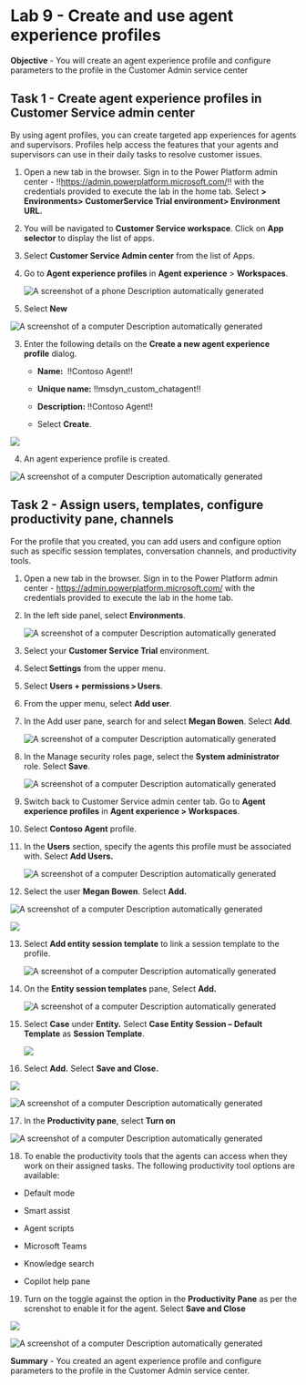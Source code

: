 # Lab 9 - Create and use agent experience profiles

**Objective** - You will create an agent experience profile and configure parameters to the profile in the Customer Admin service center

## Task 1 - Create agent experience profiles in Customer Service admin center

By using agent profiles, you can create targeted app experiences for
agents and supervisors. Profiles help access the features that your
agents and supervisors can use in their daily tasks to resolve customer
issues.

1.  Open a new tab in the browser. Sign in to the Power Platform admin
    center - !!https://admin.powerplatform.microsoft.com/!! with the
    credentials provided to execute the lab in the home tab. Select **> Environments>
    CustomerService Trial environment> Environment URL.**

2.  You will be navigated to **Customer Service workspace**. Click on **App selector** to display the list of apps.
   
4.  Select **Customer Service Admin center** from the list of Apps.

3.  Go to **Agent experience profiles** in **Agent
    experience** \> **Workspaces**.

    ![A screenshot of a phone Description automatically
generated](./media/media9/image1.png)

2.  Select **New**

  ![A screenshot of a computer Description automatically
generated](./media/media9/image2.png)

3.  Enter the following details on the **Create a new agent experience
    profile** dialog.

    - **Name:**  !!Contoso Agent!!

    - **Unique name:** !!msdyn_custom_chatagent!!

    - **Description:** !!Contoso Agent!!

    - Select **Create**.

  ![](./media/media9/image3.png)

4.  An agent experience profile is created.

  ![A screenshot of a computer Description automatically
generated](./media/media9/image4.png)

## Task 2 - Assign users, templates, configure productivity pane, channels

For the profile that you created, you can add users and configure option
such as specific session templates, conversation channels, and
productivity tools.


1. Open a new tab in the browser. Sign in to the Power Platform admin
    center - https://admin.powerplatform.microsoft.com/ with the
    credentials provided to execute the lab in the home tab.
 
2.  In the left side panel, select **Environments**.

    ![A screenshot of a computer Description automatically
generated](./media/media2/image10.png)

3.  Select your **Customer Service Trial** environment.
4.  Select **Settings** from the upper menu.

5. Select **Users + permissions > Users**.

6. From the upper menu, select **Add user**.

7. In the Add user pane, search for and select **Megan Bowen**. Select **Add**.

    ![A screenshot of a computer Description automatically
generated](./media/media9/image15.jpg)
   
8. In the Manage security roles page, select the **System administrator** role. Select **Save**.

    ![A screenshot of a computer Description automatically
generated](./media/media9/image16.jpg)
   
9. Switch back to Customer Service admin center tab. Go to **Agent experience profiles** in **Agent experience > Workspaces**.
10. Select **Contoso Agent** profile.
11. In the **Users** section, specify the agents this profile must be associated with. Select **Add Users.**

    ![A screenshot of a computer Description automatically
generated](./media/media9/image5.png)

12. Select the user **Megan Bowen**. Select **Add.**

  ![A screenshot of a computer Description automatically
generated](./media/media9/image6.png)

  ![](./media/media9/image7.png)

13. Select **Add entity session template** to link a session template to
  the profile.

    ![A screenshot of a computer Description automatically
generated](./media/media9/image8.png)

14. On the **Entity session templates** pane, Select **Add.**

    ![A screenshot of a computer Description automatically
generated](./media/media9/image7.5.png)

15. Select **Case** under **Entity.** Select **Case Entity Session – Default Template** as **Session Template**.

    ![](./media/media9/image9.png)
        
16. Select **Add.** Select **Save and Close.**

  ![](./media/media9/image10.png)

  ![A screenshot of a computer Description automatically
generated](./media/media9/image11.png)

17. In the **Productivity pane**, select **Turn on** 

  ![A screenshot of a computer Description automatically
generated](./media/media9/image12.png)

18. To enable the productivity tools that the agents can access when they
  work on their assigned tasks. The following productivity tool options
  are available:

  - Default mode

  - Smart assist

  - Agent scripts

  - Microsoft Teams

  - Knowledge search

  - Copilot help pane

19. Turn on the toggle against the option in the **Productivity Pane** as per the screnshot to
enable it for the agent. Select **Save and Close**

  ![](./media/media9/image13.png)

  ![A screenshot of a computer Description automatically
generated](./media/media9/image14.png)


**Summary** - You created an agent experience profile and configure parameters to the profile in the Customer Admin service center.
